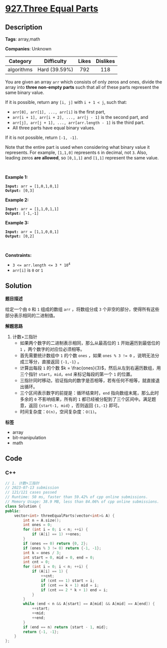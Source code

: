 # [927.Three Equal Parts](https://leetcode.com/problems/three-equal-parts/description/)

## Description

**Tags**: array,math

**Companies**: Unknown

|  Category  |  Difficulty   | Likes | Dislikes |
| :--------: | :-----------: | :---: | :------: |
| algorithms | Hard (39.59%) |  792  |   118    |

<p>You are given an array <code>arr</code> which consists of only zeros and ones, divide the array into <strong>three non-empty parts</strong> such that all of these parts represent the same binary value.</p>
<p>If it is possible, return any <code>[i, j]</code> with <code>i + 1 &lt; j</code>, such that:</p>
<ul>
  <li><code>arr[0], arr[1], ..., arr[i]</code> is the first part,</li>
  <li><code>arr[i + 1], arr[i + 2], ..., arr[j - 1]</code> is the second part, and</li>
  <li><code>arr[j], arr[j + 1], ..., arr[arr.length - 1]</code> is the third part.</li>
  <li>All three parts have equal binary values.</li>
</ul>
<p>If it is not possible, return <code>[-1, -1]</code>.</p>
<p>Note that the entire part is used when considering what binary value it represents. For example, <code>[1,1,0]</code> represents <code>6</code> in decimal, not <code>3</code>. Also, leading zeros <strong>are allowed</strong>, so <code>[0,1,1]</code> and <code>[1,1]</code> represent the same value.</p>
<p>&nbsp;</p>
<p><strong class="example">Example 1:</strong></p>
<pre><code><strong>Input:</strong> arr = [1,0,1,0,1]
<strong>Output:</strong> [0,3]</code></pre><p><strong class="example">Example 2:</strong></p>
<pre><code><strong>Input:</strong> arr = [1,1,0,1,1]
<strong>Output:</strong> [-1,-1]</code></pre><p><strong class="example">Example 3:</strong></p>
<pre><code><strong>Input:</strong> arr = [1,1,0,0,1]
<strong>Output:</strong> [0,2]</code></pre>
<p>&nbsp;</p>
<p><strong>Constraints:</strong></p>
<ul>
  <li><code>3 &lt;= arr.length &lt;= 3 * 10<sup>4</sup></code></li>
  <li><code>arr[i]</code> is <code>0</code> or <code>1</code></li>
</ul>

## Solution

**题目描述**

给定一个由 `0` 和 `1` 组成的数组 `arr` ，将数组分成 `3` 个非空的部分，使得所有这些部分表示相同的二进制值。

**解题思路**

1. 计数+三指针
   - 如果两个数字的二进制表示相同，那么从最高位的 `1` 开始遍历到最低位的 `1` ，两个数字的对应位必须相等。
   - 首先需要统计数组中 `1` 的个数 `ones` ，如果 `ones % 3 != 0` ，说明无法分成三等分，直接返回 `{-1,-1}` 。
   - 计算出每段 `1` 的个数 $k = \frac{ones}{3}$，然后从左到右遍历数组，用三个指针 `start`，`mid`，`end` 来标记每段的第一个 `1` 的位置。
   - 三指针同时移动，验证指向的数字是否相等，若有任何不相等，就直接退出循环。
   - 三个区间表示数字的前提是：循环结束时，`end` 指向数组末尾，那么此时多余的 `0` 不影响结果，所有的 `1` 都已经被分配到了三个区间中。满足题意，返回 `{start-1, mid}` ，否则返回 `{1,-1}` 即可。
   - 时间复杂度：`O(n)`，空间复杂度：`O(1)`。

**标签**

- array
- bit-manipulation
- math

<!-- code start -->
## Code

### C++

```cpp
// 1. 计数+三指针
// 2023-07-13 submission
// 121/121 cases passed
// Runtime: 50 ms, faster than 59.42% of cpp online submissions.
// Memory Usage: 38.9 MB, less than 84.06% of cpp online submissions.
class Solution {
public:
    vector<int> threeEqualParts(vector<int>& A) {
        int n = A.size();
        int ones = 0;
        for (int i = 0; i < n; ++i) {
            if (A[i] == 1) ++ones;
        }
        if (ones == 0) return {0, 2};
        if (ones % 3 != 0) return {-1, -1};
        int k = ones / 3;
        int start = 0, mid = 0, end = 0;
        int cnt = 0;
        for (int i = 0; i < n; ++i) {
            if (A[i] == 1) {
                ++cnt;
                if (cnt == 1) start = i;
                if (cnt == k + 1) mid = i;
                if (cnt == 2 * k + 1) end = i;
            }
        }
        while (end < n && A[start] == A[mid] && A[mid] == A[end]) {
            ++start;
            ++mid;
            ++end;
        }
        if (end == n) return {start - 1, mid};
        return {-1, -1};
    }
};
```

<!-- code end -->
